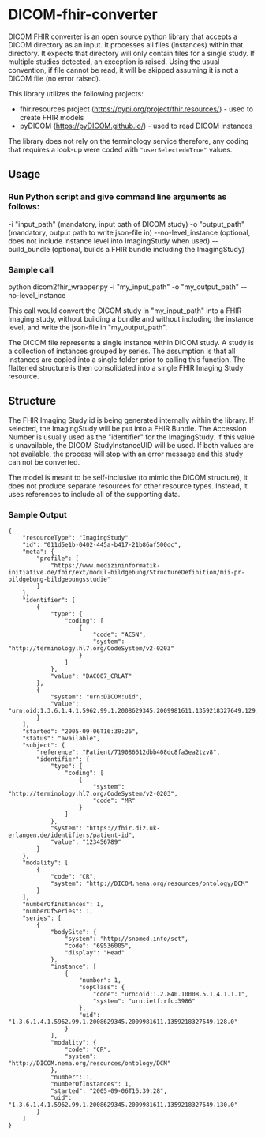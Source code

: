 # DICOM-fhir-converter
DICOM FHIR converter is an open source python library that accepts a DICOM directory as an input.
It processes all files (instances) within that directory. It expects that directory will only contain files for a single study.
If multiple studies detected, an exception is raised. 
Using the usual convention, if file cannot be read, it will be skipped assuming it is not a DICOM file (no error raised).

This library utilizes the following projects:
- fhir.resources project (https://pypi.org/project/fhir.resources/) - used to create FHIR models
- pyDICOM (https://pyDICOM.github.io/) - used to read DICOM instances

The library does not rely on the terminology service therefore, any coding that requires a look-up were coded with ```"userSelected=True"``` values.

## Usage

### Run Python script and give command line arguments as follows:

-i "input_path" (mandatory, input path of DICOM study)
-o "output_path" (mandatory, output path to write json-file in)
--no-level_instance (optional, does not include instance level into ImagingStudy when used)
--build_bundle (optional, builds a FHIR bundle including the ImagingStudy)

### Sample call

python dicom2fhir_wrapper.py -i "my_input_path" -o "my_output_path" --no-level_instance

This call would convert the DICOM study in "my_input_path" into a FHIR Imaging study, without building a bundle and without including the instance level, and write the json-file in "my_output_path".


The DICOM file represents a single instance within DICOM study. A study is a collection of instances grouped by series.
The assumption is that all instances are copied into a single folder prior to calling this function. The flattened structure is then consolidated into a single FHIR Imaging Study resource.

## Structure 
The FHIR Imaging Study id is being generated internally within the library. If selected, the ImagingStudy will be put into a FHIR Bundle. 
The Accession Number is usually used as the "identifier" for the ImagingStudy. If this value is unavailable, the DICOM StudyInstanceUID will be used. If both values are not available, the process will stop with an error message and this study can not be converted.

The model is meant to be self-inclusive (to mimic the DICOM structure), it does not produce separate resources for other resource types.
Instead, it uses references to include all of the supporting data. 

### Sample Output
```
{
    "resourceType": "ImagingStudy"
    "id": "011d5e1b-0402-445a-b417-21b86af500dc",
    "meta": {
        "profile": [
            "https://www.medizininformatik-initiative.de/fhir/ext/modul-bildgebung/StructureDefinition/mii-pr-bildgebung-bildgebungsstudie"
        ]
    },
    "identifier": [
        {
            "type": {
                "coding": [
                    {
                        "code": "ACSN",
                        "system": "http://terminology.hl7.org/CodeSystem/v2-0203"
                    }
                ]
            },
            "value": "DAC007_CRLAT"
        },
        {
            "system": "urn:DICOM:uid",
            "value": "urn:oid:1.3.6.1.4.1.5962.99.1.2008629345.2009981611.1359218327649.129.0"
        }
    ],
    "started": "2005-09-06T16:39:26",
    "status": "available",
    "subject": {
        "reference": "Patient/719086612dbb408dc8fa3ea2tzv8",
        "identifier": {
            "type": {
                "coding": [
                    {
                        "system": "http://terminology.hl7.org/CodeSystem/v2-0203",
                        "code": "MR"
                    }
                ]
            },
            "system": "https://fhir.diz.uk-erlangen.de/identifiers/patient-id",
            "value": "123456789"
        }
    },
    "modality": [
        {
            "code": "CR",
            "system": "http://DICOM.nema.org/resources/ontology/DCM"
        }
    ],
    "numberOfInstances": 1,
    "numberOfSeries": 1,
    "series": [
        {
            "bodySite": {
                "system": "http://snomed.info/sct",
                "code": "69536005",
                "display": "Head"
            },
            "instance": [
                {
                    "number": 1,
                    "sopClass": {
                        "code": "urn:oid:1.2.840.10008.5.1.4.1.1.1",
                        "system": "urn:ietf:rfc:3986"
                    },
                    "uid": "1.3.6.1.4.1.5962.99.1.2008629345.2009981611.1359218327649.128.0"
                }
            ],
            "modality": {
                "code": "CR",
                "system": "http://DICOM.nema.org/resources/ontology/DCM"
            },
            "number": 1,
            "numberOfInstances": 1,
            "started": "2005-09-06T16:39:28",
            "uid": "1.3.6.1.4.1.5962.99.1.2008629345.2009981611.1359218327649.130.0"
        }
    ]
}
```



